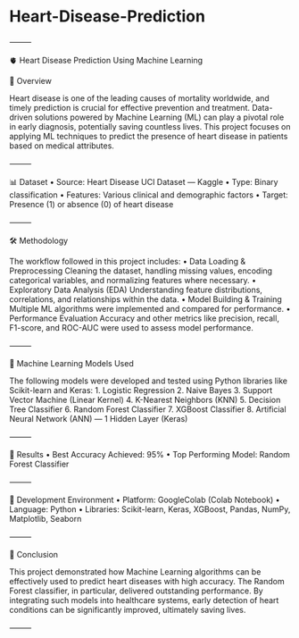 # Heart-Disease-Prediction
⸻

🫀 Heart Disease Prediction Using Machine Learning

📌 Overview

Heart disease is one of the leading causes of mortality worldwide, and timely prediction is crucial for effective prevention and treatment. Data-driven solutions powered by Machine Learning (ML) can play a pivotal role in early diagnosis, potentially saving countless lives. This project focuses on applying ML techniques to predict the presence of heart disease in patients based on medical attributes.

⸻

📊 Dataset
	•	Source: Heart Disease UCI Dataset — Kaggle
	•	Type: Binary classification
	•	Features: Various clinical and demographic factors
	•	Target: Presence (1) or absence (0) of heart disease

⸻

🛠️ Methodology

The workflow followed in this project includes:
	•	Data Loading & Preprocessing
Cleaning the dataset, handling missing values, encoding categorical variables, and normalizing features where necessary.
	•	Exploratory Data Analysis (EDA)
Understanding feature distributions, correlations, and relationships within the data.
	•	Model Building & Training
Multiple ML algorithms were implemented and compared for performance.
	•	Performance Evaluation
Accuracy and other metrics like precision, recall, F1-score, and ROC-AUC were used to assess model performance.

⸻

🤖 Machine Learning Models Used

The following models were developed and tested using Python libraries like Scikit-learn and Keras:
	1.	Logistic Regression
	2.	Naive Bayes
	3.	Support Vector Machine (Linear Kernel)
	4.	K-Nearest Neighbors (KNN)
	5.	Decision Tree Classifier
	6.	Random Forest Classifier
	7.	XGBoost Classifier
	8.	Artificial Neural Network (ANN) — 1 Hidden Layer (Keras)

⸻

🎯 Results
	•	Best Accuracy Achieved: 95%
	•	Top Performing Model: Random Forest Classifier

⸻

📓 Development Environment
	•	Platform: GoogleColab (Colab Notebook)
	•	Language: Python
	•	Libraries: Scikit-learn, Keras, XGBoost, Pandas, NumPy, Matplotlib, Seaborn

⸻

📍 Conclusion

This project demonstrated how Machine Learning algorithms can be effectively used to predict heart diseases with high accuracy. The Random Forest classifier, in particular, delivered outstanding performance. By integrating such models into healthcare systems, early detection of heart conditions can be significantly improved, ultimately saving lives.

⸻

